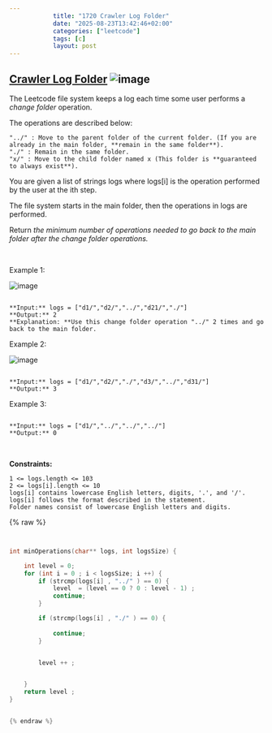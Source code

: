 ```yaml
---
            title: "1720 Crawler Log Folder"
            date: "2025-08-23T13:42:46+02:00"
            categories: ["leetcode"]
            tags: [c]
            layout: post
---
```

            
## [Crawler Log Folder](https://leetcode.com/problems/crawler-log-folder) ![image](https://img.shields.io/badge/Difficulty-Easy-brightgreen)

The Leetcode file system keeps a log each time some user performs a *change folder* operation.

The operations are described below:

	"../" : Move to the parent folder of the current folder. (If you are already in the main folder, **remain in the same folder**).
	"./" : Remain in the same folder.
	"x/" : Move to the child folder named x (This folder is **guaranteed to always exist**).

You are given a list of strings logs where logs[i] is the operation performed by the user at the ith step.

The file system starts in the main folder, then the operations in logs are performed.

Return *the minimum number of operations needed to go back to the main folder after the change folder operations.*

 

Example 1:

![image](https://assets.leetcode.com/uploads/2020/09/09/sample_11_1957.png)

```

**Input:** logs = ["d1/","d2/","../","d21/","./"]
**Output:** 2
**Explanation: **Use this change folder operation "../" 2 times and go back to the main folder.

```

Example 2:

![image](https://assets.leetcode.com/uploads/2020/09/09/sample_22_1957.png)

```

**Input:** logs = ["d1/","d2/","./","d3/","../","d31/"]
**Output:** 3

```

Example 3:

```

**Input:** logs = ["d1/","../","../","../"]
**Output:** 0

```

 

**Constraints:**

	1 <= logs.length <= 103
	2 <= logs[i].length <= 10
	logs[i] contains lowercase English letters, digits, '.', and '/'.
	logs[i] follows the format described in the statement.
	Folder names consist of lowercase English letters and digits.

{% raw %}


```c


int minOperations(char** logs, int logsSize) {

    int level = 0;
    for (int i = 0 ; i < logsSize; i ++) {
        if (strcmp(logs[i] , "../" ) == 0) {
            level  = (level == 0 ? 0 : level - 1) ;
            continue;
        }

        if (strcmp(logs[i] , "./" ) == 0) {
            
            continue;
        }


        level ++ ;


    }
    return level ;
}


{% endraw %}
```
